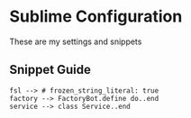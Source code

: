# Sublime Configuration

These are my settings and snippets

## Snippet Guide

```
fsl --> # frozen_string_literal: true
factory --> FactoryBot.define do..end
service --> class Service..end
```
